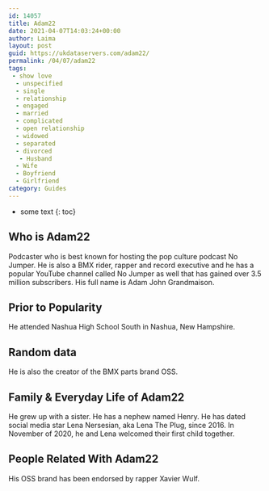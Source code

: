 ```yaml
---
id: 14057
title: Adam22
date: 2021-04-07T14:03:24+00:00
author: Laima
layout: post
guid: https://ukdataservers.com/adam22/
permalink: /04/07/adam22
tags:
 - show love
  - unspecified
  - single
  - relationship
  - engaged
  - married
  - complicated
  - open relationship
  - widowed
  - separated
  - divorced
   - Husband
  - Wife
  - Boyfriend
  - Girlfriend
category: Guides
---
```


* some text
{: toc}


## Who is Adam22
                  
                  
                  
Podcaster who is best known for hosting the pop culture podcast No Jumper. He is also a BMX rider, rapper and record executive and he has a popular YouTube channel called No Jumper as well that has gained over 3.5 million subscribers. His full name is Adam John Grandmaison. 
                  
              
            
              
            
                
                
                
## Prior to Popularity
                  
                  
                  
He attended Nashua High School South in Nashua, New Hampshire.
                  
              
            
              
            
                
                
                
## Random data
                  
                  
                  
He is also the creator of the BMX parts brand OSS.
                  
              
            
              
            
                
                
                
## Family & Everyday Life of Adam22
                  
                  
                  
He grew up with a sister. He has a nephew named Henry. He has dated social media star Lena Nersesian, aka Lena The Plug, since 2016. In November of 2020, he and Lena welcomed their first child together. 
                  
              
            
              
            
                
                
                
## People Related With Adam22
                  
                  
                  
His OSS brand has been endorsed by rapper Xavier Wulf.
                  
              
            
              
            
                
              
            
              
              
            
            
              
            
          
          
          